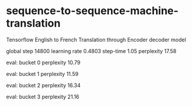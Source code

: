 # sequence-to-sequence-machine-translation
Tensorflow English to French Translation through Encoder decoder model

global step 14800 learning rate 0.4803 step-time 1.05 perplexity 17.58

  eval: bucket 0 perplexity 10.79

eval: bucket 1 perplexity 11.59

eval: bucket 2 perplexity 16.34

eval: bucket 3 perplexity 21.16

